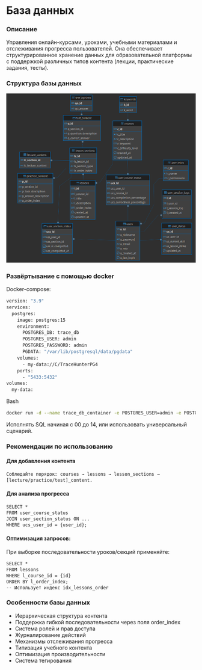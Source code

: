 # База данных
### Описание
Управления онлайн-курсами, уроками, учебными материалами и отслеживания прогресса пользователей. Она обеспечивает структурированное хранение данных для образовательной платформы с поддержкой различных типов контента (лекции, практические задания, тесты).

### Структура базы данных

![Image alt](https://github.com/qheizen/Digital-footprints-app/blob/data_base_refactore/src/md_resources/db_structure.png)

### Развёртывание с помощью docker
Docker-compose:
```dockerfile
version: "3.9"
services:
  postgres:
    image: postgres:15
    environment:
      POSTGRES_DB: trace_db
      POSTGRES_USER: admin
      POSTGRES_PASSWORD: admin
      PGDATA: "/var/lib/postgresql/data/pgdata"
    volumes:
      - my-data://C/TraceHunterPG4
    ports:
      - "5433:5432"
volumes:
  my-data:
```
Bash
```bash
docker run -d --name trace_db_container -e POSTGRES_USER=admin -e POSTGRES_PASSWORD=admin -e POSTGRES_DB=trace_db -p 5432:5432 postgres:15
```

Исполнять SQL начиная с 00 до 14, или использовать универсальный сценарий.

### Рекомендации по использованию
#### Для добавления контента
```
Соблюдайте порядок: courses → lessons → lesson_sections → [lecture/practice/test]_content.
```
#### Для анализа прогресса
```postgres-psql
SELECT * 
FROM user_course_status
JOIN user_section_status ON ...
WHERE ucs_user_id = {user_id};
```
#### Оптимизация запросов:
При выборке последовательности уроков/секций применяйте:
```postgres-psql
SELECT * 
FROM lessons 
WHERE l_course_id = {id}
ORDER BY l_order_index;
-- Использует индекс idx_lessons_order
```
### Особенности базы данных
- Иерархическая структура контента
- Поддержка гибкой последовательности через поля order_index
- Система ролей и прав доступа
- Журналирование действий
- Механизмы отслеживания прогресса
- Типизация учебного контента
- Оптимизация производительности
- Система тегирования

